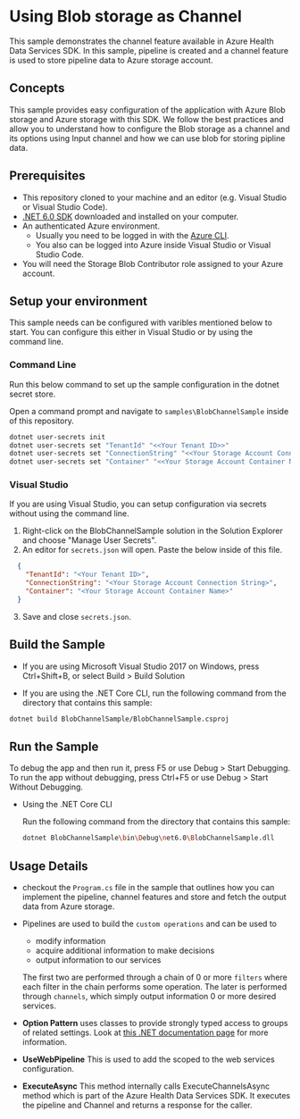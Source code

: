 # Using Blob storage as Channel

This sample demonstrates the channel feature available in Azure Health Data Services SDK. In this sample, pipeline is created and a channel feature is used to store pipeline data to Azure storage account.
## Concepts
This sample provides easy configuration of the application with Azure Blob storage and Azure storage with this SDK. We follow the best practices and allow you to understand how to configure the Blob storage as a channel and its options using Input channel and how we can use blob for storing pipline data.
## Prerequisites

- This repository cloned to your machine and an editor (e.g. Visual Studio or Visual Studio Code).
- [.NET 6.0 SDK](https://dotnet.microsoft.com/download) downloaded and installed on your computer.
- An authenticated Azure environment.
  - Usually you need to be logged in with the [Azure CLI](https://docs.microsoft.com/cli/azure/).
  - You also can be logged into Azure inside Visual Studio or Visual Studio Code.
- You will need the Storage Blob Contributor role assigned to your Azure account.

## Setup your environment

This sample needs can be configured with varibles mentioned below to start. You can configure this either in Visual Studio or by using the command line.

### Command Line

Run this below command to set up the sample configuration in the dotnet secret store.

Open a command prompt and navigate to `samples\BlobChannelSample` inside of this repository.
```bash
dotnet user-secrets init
dotnet user-secrets set "TenantId" "<<Your Tenant ID>>"
dotnet user-secrets set "ConnectionString" "<<Your Storage Account Connection String>>"
dotnet user-secrets set "Container" "<<Your Storage Account Container Name>>"
```

### Visual Studio

If you are using Visual Studio, you can setup configuration via secrets without using the command line.

 1. Right-click on the BlobChannelSample solution in the Solution Explorer and choose "Manage User Secrets".
 2. An editor for `secrets.json` will open. Paste the below inside of this file.

```json
  {
    "TenantId": "<Your Tenant ID>",
    "ConnectionString": "<Your Storage Account Connection String>",
    "Container": "<Your Storage Account Container Name>"
  }
```

3. Save and close `secrets.json`.

## Build the Sample 

- If you are using Microsoft Visual Studio 2017 on Windows, press Ctrl+Shift+B, or select Build > Build Solution 

- If you are using the .NET Core CLI, run the following command from the directory that contains this sample: 

```bash
dotnet build BlobChannelSample/BlobChannelSample.csproj 
```

## Run the Sample 

To debug the app and then run it, press F5 or use Debug > Start Debugging. To run the app without debugging, press Ctrl+F5 or use Debug > Start Without Debugging. 

- Using the .NET Core CLI 

    Run the following command from the directory that contains this sample: 

    ```bash
    dotnet BlobChannelSample\bin\Debug\net6.0\BlobChannelSample.dll
    ```

## Usage Details

- checkout the `Program.cs` file in the sample that outlines how you can implement the pipeline, channel features and store and fetch the output data from Azure storage.
- Pipelines are used to build the `custom operations` and can be used to 
  - modify information 
  - acquire additional information to make decisions
  - output information to our services
  
  The first two are performed through a chain of 0 or more `filters` where each filter in the chain performs some operation.  The later is performed through `channels`, which simply output information 0 or more desired services.
- **Option Pattern** uses classes to provide strongly typed access to groups of related settings. Look at [this .NET documentation page](https://docs.microsoft.com/dotnet/api/overview/azure/identity-readme#environment-variables) for more information.
- **UseWebPipeline** This is used to add the scoped to the web services configuration.
- **ExecuteAsync**  This method internally calls ExecuteChannelsAsync method which is part of the Azure Health Data Services SDK. It executes the pipeline and Channel and returns a response for the caller.

